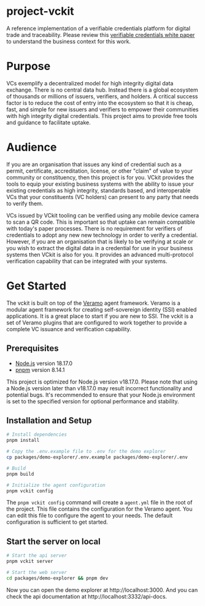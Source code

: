 # project-vckit

A reference implementation of a verifiable credentials platform for digital trade and traceability. Please review this [verifiable credentials white paper](https://unece.org/sites/default/files/2022-07/WhitePaper_VerifiableCredentials-CBT.pdf) to understand the business context for this work.

# Purpose

VCs exemplify a decentralized model for high integrity digital data exchange. There is no central data hub. Instead there is a global ecosystem of thousands or millions of issuers, verifiers, and holders. A critical success factor is to reduce the cost of entry into the ecosystem so that it is cheap, fast, and simple for new issuers and verifiers to empower their communities with high integrity digital credentials. This project aims to provide free tools and guidance to facilitate uptake.

# Audience

If you are an organisation that issues any kind of credential such as a permit, certificate, accreditation, license, or other "claim" of value to your community or constituency, then this project is for you. VCkit provides the tools to equip your existing business systems with the ability to issue your existing credentials as high integrity, standards based, and interoperable VCs that your constituents (VC holders) can present to any party that needs to verify them.

VCs issued by VCkit tooling can be verified using any mobile device camera to scan a QR code. This is important so that uptake can remain compatible with today's paper processes. There is no requirement for verifiers of credentials to adopt any new new technology in order to verify a credential. However, if you are an organisation that is likely to be verifying at scale or you wish to extract the digital data in a credential for use in your business systems then VCkit is also for you. It provides an advanced multi-protocol verification capability that can be integrated with your systems.

# Get Started

The vckit is built on top of the [Veramo](https://veramo.io/) agent framework. Veramo is a modular agent framework for creating self-sovereign identity (SSI) enabled applications. It is a great place to start if you are new to SSI. The vckit is a set of Veramo plugins that are configured to work together to provide a complete VC issuance and verification capability.

## Prerequisites

- [Node.js](https://nodejs.org/en/) version 18.17.0
- [pnpm](https://pnpm.io/) version 8.14.1

This project is optimized for Node.js version v18.17.0. Please note that using a Node.js version later than v18.17.0 may result incorrect functionality and potential bugs. It's recommended to ensure that your Node.js environment is set to the specified version for optional performance and stability.

## Installation and Setup

```bash
# Install dependencies
pnpm install

# Copy the .env.example file to .env for the demo explorer
cp packages/demo-explorer/.env.example packages/demo-explorer/.env

# Build
pnpm build

# Initialize the agent configuration
pnpm vckit config
```

The `pnpm vckit config` command will create a `agent.yml` file in the root of the project. This file contains the configuration for the Veramo agent. You can edit this file to configure the agent to your needs. The default configuration is sufficient to get started.

## Start the server on local

```bash
# Start the api server
pnpm vckit server

# Start the web server
cd packages/demo-explorer && pnpm dev
```

Now you can open the demo explorer at http://localhost:3000. And you can check the api documentation at http://localhost:3332/api-docs.
